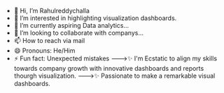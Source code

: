 - 👋 Hi, I’m Rahulreddychalla
- 👀 I’m interested in highlighting visualization dashboards.
- 🌱 I’m currently aspiring Data analytics...
- 💞️ I’m looking to collaborate with companys...
- 📫 How to reach via mail
- 😄 Pronouns: He/Him
- ⚡ Fun fact: Unexpected mistakes
--->✨ I'm Ecstatic to align my skills towards company growth with innovative dashboards and reports thourgh visualization.
--->✨ Passionate to make a remarkable visual dashboards.
